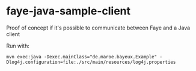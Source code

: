 faye-java-sample-client
=======================

Proof of concept if it's possible to communicate between Faye and a Java client

Run with:

    mvn exec:java -Dexec.mainClass="de.maroe.bayeux.Example" -Dlog4j.configuration=file:./src/main/resources/log4j.properties
